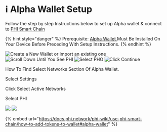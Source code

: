 # ℹ Alpha Wallet Setup

Follow the step by step Instructions below to set up Alpha wallet & connect to [PHI Smart Chain](../../../../) &#x20;

{% hint style="danger" %}
Prerequisite: [Alpha Wallet ](https://alphawallet.com/)Must Be Installed On Your Device Before Preceding With Setup Instructions. &#x20;
{% endhint %}

![Create a New Wallet or import an existing one](../../../../.gitbook/assets/IMG\_5518.jpg) ![Scroll Down Until You See PHI](../../../../.gitbook/assets/IMG\_5519.jpg) ![Select PHO](../../../../.gitbook/assets/IMG\_5520.jpg) ![Click Continue ](../../../../.gitbook/assets/IMG\_5521.jpg)

How To Find Select Networks Section Of Alpha Wallet.&#x20;

Select Settings

Click Select Active Networks

Select PHI

![](../../../../.gitbook/assets/IMG\_5523.jpg) ![](../../../../.gitbook/assets/IMG\_5522.jpg)



{% embed url="https://docs.phi.network/phi-wiki/use-phi-smart-chain/how-to-add-tokens-to-wallet#alpha-wallet" %}

